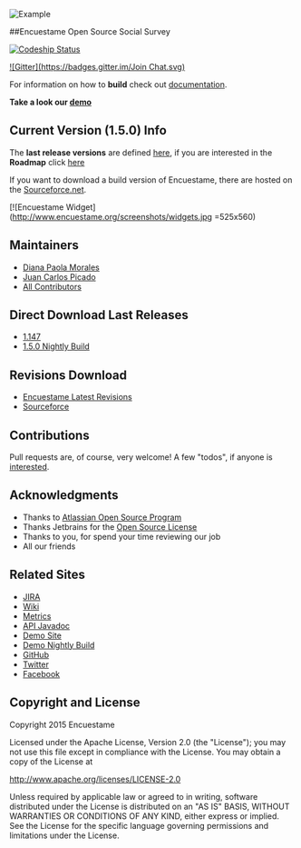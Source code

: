 ![Example](http://encuestame.org/logos/horizontal/enuestame_horizontal_small_alpha.png)

##Encuestame Open Source Social Survey

[![Codeship Status](https://www.codeship.io/projects/8538ea80-0137-0131-7612-4e2d0a4396c2/status)](https://www.codeship.io/)

[![Gitter](https://badges.gitter.im/Join Chat.svg)](https://gitter.im/encuestame/encuestame?utm_source=badge&utm_medium=badge&utm_campaign=pr-badge&utm_content=badge)

For information on how to **build** check out [documentation](http://www.encuestame.org/wiki/display/DOC/How+to+build+Encuestame).

**Take a look our [demo](http://www.encuestame.org/demo)**

## Current Version (1.5.0) Info

The **last release versions** are defined [here](http://encuestame.org/wiki/display/RELEASE/), if you are interested in the **Roadmap** click [here](http://www.encuestame.org/issues/browse/ENCUESTAME?report=com.atlassian.jirafisheyeplugin:fisheye-projectpanel&mode=changesets#selectedTab=com.atlassian.jira.plugin.system.project%3Aroadmap-panel)

If you want to download a build version of Encuestame, there are hosted on the [Sourceforce.net](http://sourceforge.net/projects/encuestame/files/).

[![Encuestame Widget](http://www.encuestame.org/screenshots/widgets.jpg =525x560)

## Maintainers
* [Diana Paola Morales](http://about.me/dianmorales)
* [Juan Carlos Picado](http://www.jotadeveloper.me)
* [All Contributors](https://github.com/encuestame/encuestame/graphs/contributors)

## Direct Download Last Releases
* [1.147](https://sourceforge.net/projects/encuestame/files/latest/download?source=files)
* [1.5.0 Nightly Build](http://encuestame.org/build/browse/ENME-PRO/latestSuccessful/artifact/shared/encuestame.war/encuestame.war)

## Revisions Download

* [Encuestame Latest Revisions](http://www.encuestame.org/revisions/)
* [Sourceforce](http://sourceforge.net/projects/encuestame/?source=directory)

## Contributions
Pull requests are, of course, very welcome! A few "todos", if anyone is [interested](http://www.encuestame.org/wiki/display/DEVELOPMENT/Commiters+Guidelines).

## Acknowledgments
* Thanks to [Atlassian Open Source Program](http://www.atlassian.com/)
* Thanks Jetbrains for the [Open Source License](http://www.jetbrains.com/idea/buy/choose_edition.jsp?license=OPEN_SOURCE)
* Thanks to you, for spend your time reviewing our job
* All our friends

## Related Sites

* [JIRA](http://www.encuestame.org/issues)
* [Wiki](http://www.encuestame.org/wiki)
* [Metrics](http://www.encuestame.org/clover)
* [API Javadoc](http://encuestame.org/javadoc/)
* [Demo Site](http://www.encuestame.org/demo)
* [Demo Nightly Build](http://encuestame.org:9004/encuestame/home)
* [GitHub](http://github.com/encuestame)
* [Twitter](http://www.twitter.com/encuestame)
* [Facebook](https://www.facebook.com/encuestame)


Copyright and License
---------------------

Copyright 2015 Encuestame

Licensed under the Apache License, Version 2.0 (the "License");
you may not use this file except in compliance with the License.
You may obtain a copy of the License at

   http://www.apache.org/licenses/LICENSE-2.0

Unless required by applicable law or agreed to in writing, software
distributed under the License is distributed on an "AS IS" BASIS,
WITHOUT WARRANTIES OR CONDITIONS OF ANY KIND, either express or implied.
See the License for the specific language governing permissions and
limitations under the License.

